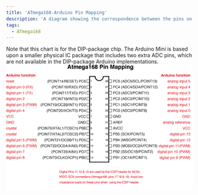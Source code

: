 ```yaml
---
title: 'ATmega168-Arduino Pin Mapping'
description: 'A diagram showing the correspondence between the pins on an Arduino board and those of the ATmega168 microcontroller.'
tags: 
  - ATmega168
---
```


Note that this chart is for the DIP-package chip. The Arduino Mini is based upon a smaller physical IC package that includes two extra ADC pins, which are not available in the DIP-package Arduino implementations.
![ATmega168 Pin Mapping](./assets/Atmega168PinMap2.png)